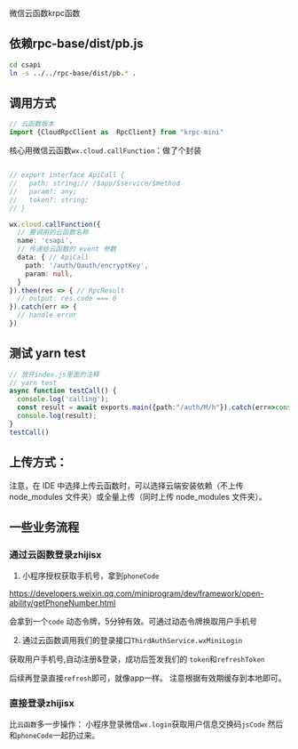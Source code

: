 
微信云函数krpc函数


## 依赖rpc-base/dist/pb.js

```bash
cd csapi
ln -s ../../rpc-base/dist/pb.* .
```


## 调用方式

```ts
// 云函数版本
import {CloudRpcClient as  RpcClient} from "krpc-mini"
```

核心用微信云函数`wx.cloud.callFunction`：做了个封装

```ts

// export interface ApiCall {
//   path: string;// /$app/$service/$method
//   param?: any;
//   token?: string;
// }

wx.cloud.callFunction({
  // 要调用的云函数名称
  name: 'csapi',
  // 传递给云函数的 event 参数
  data: { // ApiCall
    path: '/auth/Oauth/encryptKey',
    param: null,
  }
}).then(res => { // RpcResult
  // output: res.code === 0
}).catch(err => {
  // handle error
})
```

## 测试 yarn test

```ts
// 放开index.js里面的注释
// yarn test
async function testCall() {
  console.log('calling');
  const result = await exports.main({path:"/auth/M/h"}).catch(err=>console.log(err));
  console.log(result);
}
testCall()

```


## 上传方式：
注意，在 IDE 中选择上传云函数时，可以选择云端安装依赖（不上传 node_modules 文件夹）或全量上传（同时上传 node_modules 文件夹）。


## 一些业务流程

### 通过云函数登录zhijisx 

1. 小程序授权获取手机号，拿到`phoneCode`

https://developers.weixin.qq.com/miniprogram/dev/framework/open-ability/getPhoneNumber.html

会拿到一个`code` 动态令牌，5分钟有效。可通过动态令牌换取用户手机号

2. 通过云函数调用我们的登录接口`ThirdAuthService.wxMiniLogin`

获取用户手机号,自动注册&登录，成功后签发我们的 `token`和`refreshToken`

后续再登录直接`refresh`即可，就像app一样。
注意根据有效期缓存到本地即可。


### 直接登录zhijisx 


比`云函数`多一步操作： 小程序登录微信`wx.login`获取用户信息交换码`jsCode`
然后和`phoneCode`一起扔过来。



